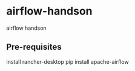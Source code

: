 # airflow-handson
airflow handson

## Pre-requisites
install rancher-desktop
pip install apache-airflow